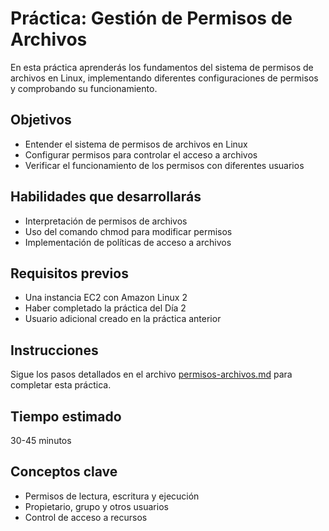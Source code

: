 # Práctica: Gestión de Permisos de Archivos

En esta práctica aprenderás los fundamentos del sistema de permisos de archivos en Linux, implementando diferentes configuraciones de permisos y comprobando su funcionamiento.

## Objetivos
- Entender el sistema de permisos de archivos en Linux
- Configurar permisos para controlar el acceso a archivos
- Verificar el funcionamiento de los permisos con diferentes usuarios

## Habilidades que desarrollarás
- Interpretación de permisos de archivos
- Uso del comando chmod para modificar permisos
- Implementación de políticas de acceso a archivos

## Requisitos previos
- Una instancia EC2 con Amazon Linux 2
- Haber completado la práctica del Día 2
- Usuario adicional creado en la práctica anterior

## Instrucciones

Sigue los pasos detallados en el archivo [permisos-archivos.md](permisos-archivos.md) para completar esta práctica.

## Tiempo estimado
30-45 minutos

## Conceptos clave
- Permisos de lectura, escritura y ejecución
- Propietario, grupo y otros usuarios
- Control de acceso a recursos
